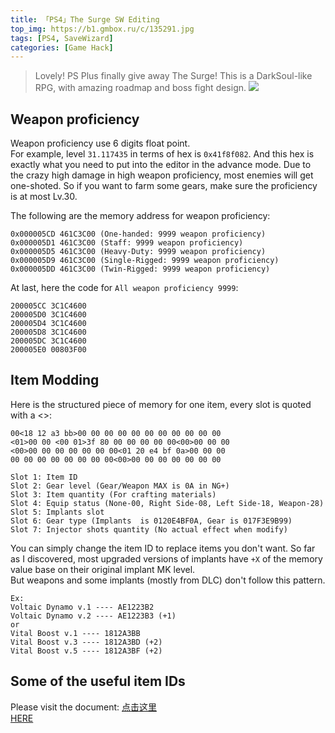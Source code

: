 ```yaml
---
title: 「PS4」The Surge SW Editing
top_img: https://b1.gmbox.ru/c/135291.jpg
tags: [PS4, SaveWizard]
categories: [Game Hack]
---
```


>Lovely! PS Plus finally give away The Surge! This is a DarkSoul-like RPG, with amazing roadmap and boss fight design.
![](https://hdqwalls.com/download/the-surge-game-5k-sd-2560x1440.jpg)
<!-- more -->

## Weapon proficiency
Weapon proficiency use 6 digits float point.  
For example, level `31.117435` in terms of hex is `0x41f8f082`. And this hex is exactly what you need to put into the editor in the advance mode.  Due to the crazy high damage in high weapon proficiency, most enemies will get one-shoted. So if you want to farm some gears, make sure the proficiency is at most Lv.30.

The following are the memory address for weapon proficiency:
```
0x000005CD 461C3C00 (One-handed: 9999 weapon proficiency)
0x000005D1 461C3C00 (Staff: 9999 weapon proficiency)
0x000005D5 461C3C00 (Heavy-Duty: 9999 weapon proficiency)
0x000005D9 461C3C00 (Single-Rigged: 9999 weapon proficiency)
0x000005DD 461C3C00 (Twin-Rigged: 9999 weapon proficiency)
```

At last, here the code for `All weapon proficiency 9999`:
```
200005CC 3C1C4600
200005D0 3C1C4600
200005D4 3C1C4600
200005D8 3C1C4600
200005DC 3C1C4600
200005E0 00803F00
```

## Item Modding
Here is the structured piece of memory for one item, every slot is quoted with a <>:
```
00<18 12 a3 bb>00 00 00 00 00 00 00 00 00 00 00
<01>00 00 <00 01>3f 80 00 00 00 00 00<00>00 00 00
<00>00 00 00 00 00 00 00<01 20 e4 bf 0a>00 00 00
00 00 00 00 00 00 00 00<00>00 00 00 00 00 00 00

Slot 1: Item ID
Slot 2: Gear level (Gear/Weapon MAX is 0A in NG+)
Slot 3: Item quantity (For crafting materials)
Slot 4: Equip status (None-00, Right Side-08, Left Side-18, Weapon-28)
Slot 5: Implants slot
Slot 6: Gear type (Implants  is 0120E4BF0A, Gear is 017F3E9B99)
Slot 7: Injector shots quantity (No actual effect when modify)
```
You can simply change the item ID to replace items you don't want. So far as I discovered, most upgraded versions of implants have `+X` of the memory value base on their original implant MK level.  
But weapons and some implants (mostly from DLC) don't follow this pattern.
```
Ex: 
Voltaic Dynamo v.1 ---- AE1223B2
Voltaic Dynamo v.2 ---- AE1223B3 (+1)
or
Vital Boost v.1 ---- 1812A3BB
Vital Boost v.3 ---- 1812A3BD (+2)
Vital Boost v.5 ---- 1812A3BF (+2)
```

## Some of the useful item IDs
Please visit the document:
[点击这里](http://note.youdao.com/noteshare?id=6f2066a6387f84474be1ca9d22a4342d)  
[HERE](https://www.evernote.com/shard/s339/sh/d73e2e72-6b66-4bce-8441-7d015677fb05/7ec1d29e7498b95f6e98bc09317945c7)